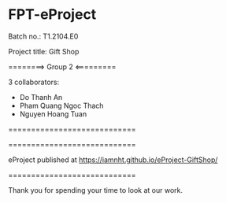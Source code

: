 # FPT-eProject

Batch no.: T1.2104.E0

Project title: Gift Shop

========> Group 2 <=========

3 collaborators:

- Do Thanh An
- Pham Quang Ngoc Thach
- Nguyen Hoang Tuan
             
============================


============================

eProject published at https://iamnht.github.io/eProject-GiftShop/

============================

Thank you for spending your time to look at our work.
